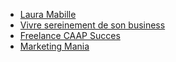 - [Laura Mabille](https://lauramabille.teachable.com/)
- [Vivre sereinement de son business](https://sites.google.com/view/vivresereinementdesonbusiness/accueil)
- [Freelance CAAP Succes](https://sites.google.com/view/freelance-caap-succes)
- [Marketing Mania](https://marketingmania.schoolmaker.co/products)

